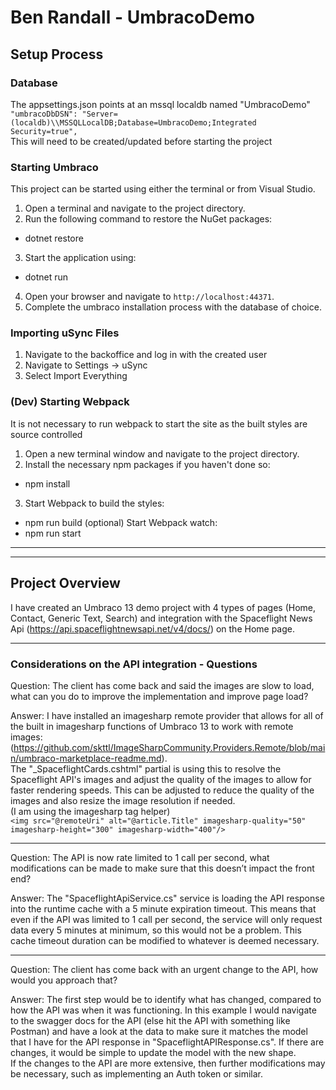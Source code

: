 # Ben Randall - UmbracoDemo

## Setup Process

### Database
The appsettings.json points at an mssql localdb named "UmbracoDemo"    
`"umbracoDbDSN": "Server=(localdb)\\MSSQLLocalDB;Database=UmbracoDemo;Integrated Security=true",`   
This will need to be created/updated before starting the project

### Starting Umbraco
This project can be started using either the terminal or from Visual Studio.
1. Open a terminal and navigate to the project directory.
2. Run the following command to restore the NuGet packages:
 - dotnet restore
3. Start the application using:
 - dotnet run
4. Open your browser and navigate to `http://localhost:44371`.
5. Complete the umbraco installation process with the database of choice.

### Importing uSync Files
1. Navigate to the backoffice and log in with the created user
2. Navigate to Settings -> uSync
3. Select Import Everything

### (Dev) Starting Webpack
It is not necessary to run webpack to start the site as the built styles are source controlled
1. Open a new terminal window and navigate to the project directory.
2. Install the necessary npm packages if you haven't done so:
 - npm install
3. Start Webpack to build the styles:
 - npm run build
(optional) Start Webpack watch:
 - npm run start

---
---

## Project Overview
I have created an Umbraco 13 demo project with 4 types of pages (Home, Contact, Generic Text, Search) and integration with the Spaceflight News Api (https://api.spaceflightnewsapi.net/v4/docs/) on the Home page.

---

### Considerations on the API integration - Questions

Question: The client has come back and said the images are slow to load, what can you do to improve the implementation and improve page load?    

Answer: I have installed an imagesharp remote provider that allows for all of the built in imagesharp functions of Umbraco 13 to work with remote images: (https://github.com/skttl/ImageSharpCommunity.Providers.Remote/blob/main/umbraco-marketplace-readme.md).  
The "_SpaceflightCards.cshtml" partial is using this to resolve the Spaceflight API's images and adjust the quality of the images to allow for faster rendering speeds. This can be adjusted to reduce the quality of the images and also resize the image resolution if needed.   
(I am using the imagesharp tag helper)     
```<img src="@remoteUri" alt="@article.Title" imagesharp-quality="50" imagesharp-height="300" imagesharp-width="400"/>```

---

Question: The API is now rate limited to 1 call per second, what modifications can be made to make sure that this doesn’t impact the front end?     

Answer: The "SpaceflightApiService.cs" service is loading the API response into the runtime cache with a 5 minute expiration timeout. This means that even if the API was limited to 1 call per second, the service will only request data every 5 minutes at minimum, so this would not be a problem. This cache timeout duration can be modified to whatever is deemed necessary.

---

Question: The client has come back with an urgent change to the API, how would you approach that?    

Answer: The first step would be to identify what has changed, compared to how the API was when it was functioning.
In this example I would navigate to the swagger docs for the API (else hit the API with something like Postman) and have a look at the data to make sure it matches the model that I have for the API response in "SpaceflightAPIResponse.cs". If there are changes, it would be simple to update the model with the new shape.   
If the changes to the API are more extensive, then further modifications may be necessary, such as implementing an Auth token or similar.